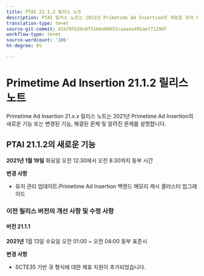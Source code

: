 ```yaml
---
title: PTAI 21.1.2 릴리스 노트
description: PTAI 릴리스 노트는 2021년 Primetime Ad Insertion의 새로운 것과 변경된 것, 해결되고 알려진 문제를 기술합니다.
translation-type: tm+mt
source-git-commit: d1b79fb39c0f51b6e06653caaaaa491aef7129d7
workflow-type: tm+mt
source-wordcount: '106'
ht-degree: 0%

---
```



# Primetime Ad Insertion 21.1.2 릴리스 노트

Primetime Ad Insertion 21.x.x 릴리스 노트는 2021년 Primetime Ad Insertion의 새로운 기능 또는 변경된 기능, 해결된 문제 및 알려진 문제를 설명합니다.

## PTAI 21.1.2의 새로운 기능

**2021년 1월 19일** 화요일 오전 12:30에서 오전 8:30까지 동부 시간

**변경 사항**

* 유지 관리 업데이트:Primetime Ad Insertion 백엔드 메모리 캐시 클러스터 업그레이드

### 이전 릴리스 버전의 개선 사항 및 수정 사항

#### 버전 21.1.1

**2021년** 1월 13일 수요일 오전 01:00 ~ 오전 04:00 동부 표준시

**변경 사항**

* SCTE35 기반 큐 형식에 대한 제휴 지원이 추가되었습니다.